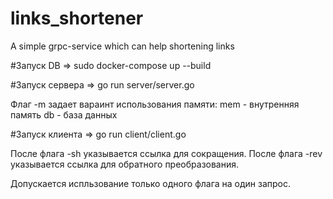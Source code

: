 # links_shortener
A simple grpc-service which can help shortening links

#Запуск DB => sudo docker-compose up --build

#Запуск сервера => go run server/server.go

Флаг -m задает вараинт использования памяти:
mem - внутренняя память
db - база данных


#Запуск клиента => go run client/client.go

После флага -sh указывается ссылка для сокращения.
После флага -rev указывается ссылка для обратного преобразования.

Допускается испльзование только одного флага на один запрос.




